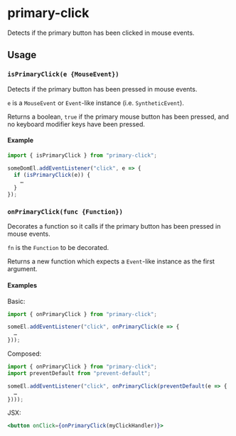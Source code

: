 # primary-click

Detects if the primary button has been clicked in mouse events.

## Usage

### `isPrimaryClick(e {MouseEvent})`

Detects if the primary button has been pressed in mouse events.

`e` is a `MouseEvent` or `Event`-like instance (i.e. `SyntheticEvent`).

Returns a boolean, `true` if the primary mouse button has been pressed, and no keyboard modifier keys have been pressed.

#### Example

```js
import { isPrimaryClick } from "primary-click";

someDomEl.addEventListener("click", e => {
  if (isPrimaryClick(e)) {
    …
  }
});
```

### `onPrimaryClick(func {Function})`

Decorates a function so it calls if the primary button has been pressed in mouse events.

`fn` is the `Function` to be decorated.

Returns a new function which expects a `Event`-like instance as the first argument.

#### Examples

Basic:

```js
import { onPrimaryClick } from "primary-click";

someEl.addEventListener("click", onPrimaryClick(e => {
  …
}));
```

Composed:

```js
import { onPrimaryClick } from "primary-click";
import preventDefault from "prevent-default";

someEl.addEventListener("click", onPrimaryClick(preventDefault(e => {
  …
})));
```

JSX:

```jsx
<button onClick={onPrimaryClick(myClickHandler)}>
```
